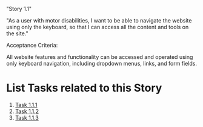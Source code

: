 "Story 1.1"

"As a user with motor disabilities, I want to be able to navigate the website using only the keyboard, so that I can access all the content and tools on the site."

Acceptance Criteria:

All website features and functionality can be accessed and operated using only keyboard navigation, including dropdown menus, links, and form fields.


# List Tasks related to this Story
1. [Task 1.1.1](documentation/theme_1/initiatives/Epics/Stories/Tasks/Task_1.1.1.md)
2. [Task 1.1.2](documentation/theme_1/initiatives/Epics/Stories/Tasks/Task_1.1.2.md)
3. [Task 1.1.3](documentation/theme_1/initiatives/Epics/Stories/Tasks/Task_1.1.3.md)